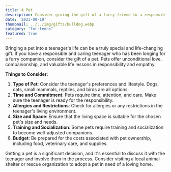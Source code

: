 ```yaml
---
title: A Pet
description: Consider giving the gift of a furry friend to a responsible teenager.
date: '2023-09-19'
thumbnail: ../../img/gifts/bulldog.webp
category: "for-teens"
featured: true
---
```

Bringing a pet into a teenager's life can be a truly special and life-changing gift. If you have a responsible and caring teenager who has been longing for a furry companion, consider the gift of a pet. Pets offer unconditional love, companionship, and valuable life lessons in responsibility and empathy.

**Things to Consider:**
1. **Type of Pet**: Consider the teenager's preferences and lifestyle. Dogs, cats, small mammals, reptiles, and birds are all options.
2. **Time and Commitment**: Pets require time, attention, and care. Make sure the teenager is ready for the responsibility.
3. **Allergies and Restrictions**: Check for allergies or any restrictions in the teenager's living environment.
4. **Size and Space**: Ensure that the living space is suitable for the chosen pet's size and needs.
5. **Training and Socialization**: Some pets require training and socialization to become well-adjusted companions.
6. **Budget**: Be prepared for the costs associated with pet ownership, including food, veterinary care, and supplies.

Getting a pet is a significant decision, and it's essential to discuss it with the teenager and involve them in the process. Consider visiting a local animal shelter or rescue organization to adopt a pet in need of a loving home.
